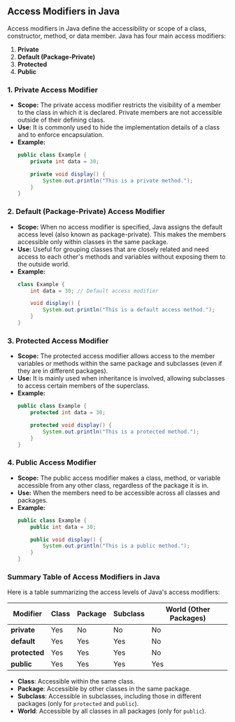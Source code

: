 ## Access Modifiers in Java

Access modifiers in Java define the accessibility or scope of a class, constructor, method, or data member. Java has four main access modifiers:

1. **Private**
2. **Default (Package-Private)**
3. **Protected**
4. **Public**

### 1. **Private Access Modifier**
- **Scope:** The private access modifier restricts the visibility of a member to the class in which it is declared. Private members are not accessible outside of their defining class.
- **Use:** It is commonly used to hide the implementation details of a class and to enforce encapsulation.
- **Example:**
    ```java
    public class Example {
        private int data = 30;

        private void display() {
            System.out.println("This is a private method.");
        }
    }
    ```

### 2. **Default (Package-Private) Access Modifier**
- **Scope:** When no access modifier is specified, Java assigns the default access level (also known as package-private). This makes the members accessible only within classes in the same package.
- **Use:** Useful for grouping classes that are closely related and need access to each other's methods and variables without exposing them to the outside world.
- **Example:**
    ```java
    class Example {
        int data = 30; // Default access modifier

        void display() {
            System.out.println("This is a default access method.");
        }
    }
    ```

### 3. **Protected Access Modifier**
- **Scope:** The protected access modifier allows access to the member variables or methods within the same package and subclasses (even if they are in different packages).
- **Use:** It is mainly used when inheritance is involved, allowing subclasses to access certain members of the superclass.
- **Example:**
    ```java
    public class Example {
        protected int data = 30;

        protected void display() {
            System.out.println("This is a protected method.");
        }
    }
    ```

### 4. **Public Access Modifier**
- **Scope:** The public access modifier makes a class, method, or variable accessible from any other class, regardless of the package it is in.
- **Use:** When the members need to be accessible across all classes and packages.
- **Example:**
    ```java
    public class Example {
        public int data = 30;

        public void display() {
            System.out.println("This is a public method.");
        }
    }
    ```

### Summary Table of Access Modifiers in Java

Here is a table summarizing the access levels of Java's access modifiers:

| Modifier   | Class | Package | Subclass | World (Other Packages) |
|------------|-------|---------|----------|-----------------------|
| **private**| Yes   | No      | No       | No                    |
| **default**| Yes   | Yes     | Yes       | No                    |
| **protected** | Yes   | Yes     | Yes      | No                    |
| **public** | Yes   | Yes     | Yes      | Yes                   |

- **Class**: Accessible within the same class.
- **Package**: Accessible by other classes in the same package.
- **Subclass**: Accessible in subclasses, including those in different packages (only for `protected` and `public`).
- **World**: Accessible by all classes in all packages (only for `public`).